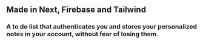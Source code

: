 ## Made in Next, Firebase and Tailwind
### A to do list that authenticates you and stores your personalized notes in your account, without fear of losing them.